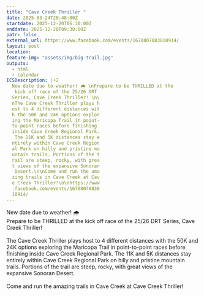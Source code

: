 ```yaml
---
title: "Cave Creek Thriller "
date: 2025-03-24T20:48:00Z
startdate: 2025-12-20T06:30:00Z
enddate: 2025-12-20T09:30:00Z
patr: false
external_url: https://www.facebook.com/events/1670807083810914/
layout: post
location: 
feature-img: "assets/img/big-trail.jpg"
outputs:
  - html
  - calendar
ICSDescription: |+2
  New date due to weather! 🌧️ \nPrepare to be THRILLED at the   kick off race of the 25/26 DRT   Series, Cave Creek Thriller! \n\  nThe Cave Creek Thriller plays h  ost to 4 different distances wit  h the 50K and 24K options explor  ing the Maricopa Trail in point-  to-point races before finishing   inside Cave Creek Regional Park.   The 11K and 5K distances stay e  ntirely within Cave Creek Region  al Park on hilly and pristine mo  untain trails. Portions of the t  rail are steep, rocky, with grea  t views of the expansive Sonoran   Desert.\n\nCome and run the ama  zing trails in Cave Creek at Cav  e Creek Thriller!\n\nhttps://www  .facebook.com/events/16708070838  10914/
---
```


New date due to weather! 🌧️ <br>
  Prepare to be THRILLED at the kick off race of the 25/26 DRT Series, Cave Creek Thriller! <br>
  <br>
  The Cave Creek Thriller plays host to 4 different distances with the 50K and 24K options exploring the Maricopa Trail in point-to-point races before finishing inside Cave Creek Regional Park. The 11K and 5K distances stay entirely within Cave Creek Regional Park on hilly and pristine mountain trails. Portions of the trail are steep, rocky, with great views of the expansive Sonoran Desert.<br>
  <br>
  Come and run the amazing trails in Cave Creek at Cave Creek Thriller!<br>
  <br>
  
